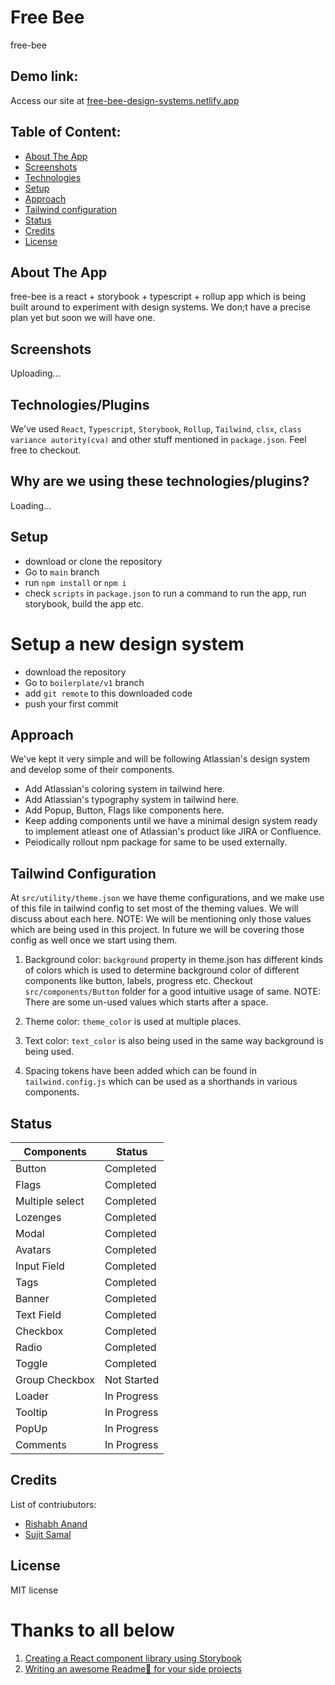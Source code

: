 # Free Bee

free-bee

## Demo link:

Access our site at [free-bee-design-systems.netlify.app](https://free-bee-design-systems.netlify.app/)

## Table of Content:

-   [About The App](#about-the-app)
-   [Screenshots](#screenshots)
-   [Technologies](#technologies)
-   [Setup](#setup)
-   [Approach](#approach)
-   [Tailwind configuration](#tailconf)
-   [Status](#status)
-   [Credits](#credits)
-   [License](#license)

## About The App

free-bee is a react + storybook + typescript + rollup app which is being built around to experiment with design systems. We don;t have a precise plan yet but soon we will have one.

## Screenshots

Uploading...

## Technologies/Plugins

We've used `React`, `Typescript`, `Storybook`, `Rollup`, `Tailwind`, `clsx`, `class variance autority(cva)` and other stuff mentioned in `package.json`. Feel free to checkout.

## Why are we using these technologies/plugins?

Loading...

## Setup

-   download or clone the repository
-   Go to `main` branch
-   run `npm install` or `npm i`
-   check `scripts` in `package.json` to run a command to run the app, run storybook, build the app etc.

# Setup a new design system

-   download the repository
-   Go to `boilerplate/v1` branch
-   add `git remote` to this downloaded code
-   push your first commit

## Approach

We've kept it very simple and will be following Atlassian's design system and develop some of their components.

-   Add Atlassian's coloring system in tailwind here.
-   Add Atlassian's typography system in tailwind here.
-   Add Popup, Button, Flags like components here.
-   Keep adding components until we have a minimal design system ready to implement atleast one of Atlassian's product like JIRA or Confluence.
-   Peiodically rollout npm package for same to be used externally.

## Tailwind Configuration

At `src/utility/theme.json` we have theme configurations, and we make use of this file in tailwind config to set most of the theming values. We will discuss about each here.
NOTE: We will be mentioning only those values which are being used in this project. In future we will be covering those config as well once we start using them.

1.  Background color: `background` property in theme.json has different kinds of colors which is used to determine background color of different components like button, labels, progress etc.
    Checkout `src/components/Button` folder for a good intuitive usage of same.
    NOTE: There are some un-used values which starts after a space.

2.  Theme color: `theme_color` is used at multiple places.
3.  Text color: `text_color` is also being used in the same way background is being used.
4.  Spacing tokens have been added which can be found in `tailwind.config.js` which can be used as a shorthands in various components.

## Status

| Components      | Status      |
| --------------- | ----------- |
| Button          | Completed   |
| Flags           | Completed   |
| Multiple select | Completed   |
| Lozenges        | Completed   |
| Modal           | Completed   |
| Avatars         | Completed   |
| Input Field     | Completed   |
| Tags            | Completed   |
| Banner          | Completed   |
| Text Field      | Completed   |
| Checkbox        | Completed   |
| Radio           | Completed   |
| Toggle          | Completed   |
| Group Checkbox  | Not Started |
| Loader          | In Progress |
| Tooltip         | In Progress |
| PopUp           | In Progress |
| Comments        | In Progress |

<!-- ## What are we learning while building this styleguide/design system

Obviously once you read the approach and other things mentioned above you will get to know what someone would learn in course of building a design system. Let's try to understand: -->

## Credits

List of contriubutors:

-   [Rishabh Anand](https://github.com/ranand16)
-   [Sujit Samal](https://github.com/sujitsamaltechworks)

## License

MIT license

# Thanks to all below

1.  [Creating a React component library using Storybook](https://prateeksurana.me/blog/react-component-library-using-storybook-7/)
2.  [Writing an awesome Readme📄 for your side projects](https://victorbruce82.medium.com/writing-an-awesome-readme-for-your-side-projects-fabd20f96db0)
